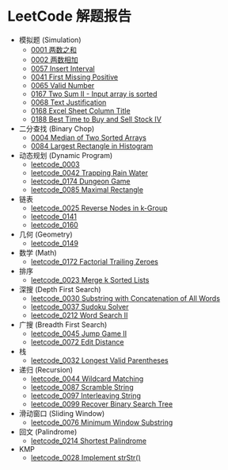 # LeetCode 解题报告

- 模拟题 (Simulation)
  - [0001 两数之和](simulate/leetcode_0001/leetcode_0001.md)
  - [0002 两数相加](simulate/leetcode_0002/leetcode_0002.md)
  - [0057 Insert Interval](simulate/leetcode_0057/leetcode_0057.md)
  - [0041 First Missing Positive](simulate/leetcode_0041/leetcode_0041.md)
  - [0065 Valid Number](simulate/leetcode_0065/leetcode_0065.md)
  - [0167 Two Sum II - Input array is sorted](simulate/leetcode_0167/leetcode_0167.md)
  - [0068 Text Justification](simulate/leetcode_0068/leetcode_0068.md)
  - [0168 Excel Sheet Column Title](simulate/leetcode_0168/leetcode_0168.md)
  - [0188 Best Time to Buy and Sell Stock IV](simulate/leetcode_0188/leetcode_0188.md)
- 二分查找 (Binary Chop)
  - [0004 Median of Two Sorted Arrays](binary_chop/leetcode_0004/leetcode_0004.md)
  - [0084 Largest Rectangle in Histogram](binary_chop/leetcode_0084/leetcode_0084.md)
- 动态规划 (Dynamic Program)
  - [leetcode_0003](dynamic_programming/leetcode_0003/leetcode_0003.md)
  - [leetcode_0042 Trapping Rain Water](dynamic_programming/leetcode_0042/leetcode_0042.md)
  - [leetcode_0174 Dungeon Game](dynamic_programming/leetcode_0174/leetcode_0174.md)
  - [leetcode_0085 Maximal Rectangle](dynamic_programming/leetcode_0085/leetcode_0085.md)
- 链表
  - [leetcode_0025 Reverse Nodes in k-Group](linked_list/leetcode_0025/leetcode_0025.md)
  - [leetcode_0141](linked_list/leetcode_0141/leetcode_0141.md)
  - [leetcode_0160](linked_list/leetcode_0160/leetcode_0160.md)
- 几何 (Geometry)
  - [leetcode_0149](geometry/leetcode_0149/leetcode_0149.md)
- 数学 (Math)
  - [leetcode_0172 Factorial Trailing Zeroes](math/leetcode_0172/leetcode_0172.md)
- 排序
  - [leetcode_0023 Merge k Sorted Lists](sort/leetcode_0023/leetcode_0023.md)
- 深搜 (Depth First Search)
  - [leetcode_0030 Substring with Concatenation of All Words](dfs/leetcode_0030/leetcode_0030.md)
  - [leetcode_0037 Sudoku Solver](dfs/leetcode_0037/leetcode_0037.md)
  - [leetcode_0212 Word Search II](dfs/leetcode_0212/leetcode_0212.md)
- 广搜 (Breadth First Search)
  - [leetcode_0045 Jump Game II](bfs/leetcode_0045/leetcode_0045.md)
  - [leetcode_0072 Edit Distance](bfs/leetcode_0072/leetcode_0072.md)
- 栈
  - [leetcode_0032 Longest Valid Parentheses](stack/leetcode_0032/leetcode_0032.md)
- 递归 (Recursion)
  - [leetcode_0044 Wildcard Matching](recursion/leetcode_0044/leetcode_0044.md)
  - [leetcode_0087 Scramble String](recursion/leetcode_0087/leetcode_0087.md)
  - [leetcode_0097 Interleaving String](recursion/leetcode_0097/leetcode_0097.md)
  - [leetcode_0099 Recover Binary Search Tree](recursion/leetcode_0099/leetcode_0099.md)
- 滑动窗口 (Sliding Window)
  - [leetcode_0076 Minimum Window Substring](sliding_window/leetcode_0076/leetcode_0076.md)
- 回文 (Palindrome)
  - [leetcode_0214 Shortest Palindrome](palindrome/leetcode_0214/leetcode_0214.md)
- KMP
  - [leetcode_0028 Implement strStr()](kmp/leetcode_0028/leetcode_0028.md)
